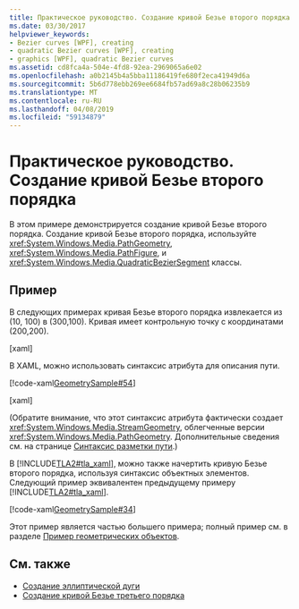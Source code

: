 ```yaml
---
title: Практическое руководство. Создание кривой Безье второго порядка
ms.date: 03/30/2017
helpviewer_keywords:
- Bezier curves [WPF], creating
- quadratic Bezier curves [WPF], creating
- graphics [WPF], quadratic Bezier curves
ms.assetid: cd8fca4a-504e-4fd8-92ea-2969065a6e02
ms.openlocfilehash: a0b2145b4a5bba11186419fe680f2eca41949d6a
ms.sourcegitcommit: 5b6d778ebb269ee6684fb57ad69a8c28b06235b9
ms.translationtype: MT
ms.contentlocale: ru-RU
ms.lasthandoff: 04/08/2019
ms.locfileid: "59134879"
---
```

# <a name="how-to-create-a-quadratic-bezier-curve"></a>Практическое руководство. Создание кривой Безье второго порядка
В этом примере демонстрируется создание кривой Безье второго порядка.  Создание кривой Безье второго порядка, используйте <xref:System.Windows.Media.PathGeometry>, <xref:System.Windows.Media.PathFigure>, и <xref:System.Windows.Media.QuadraticBezierSegment> классы.  
  
## <a name="example"></a>Пример  
 В следующих примерах кривая Безье второго порядка извлекается из (10, 100) в (300,100). Кривая имеет контрольную точку с координатами (200,200).  
  
 [xaml]  
  
 В XAML, можно использовать синтаксис атрибута для описания пути.  
  
 [!code-xaml[GeometrySample#54](~/samples/snippets/csharp/VS_Snippets_Wpf/GeometrySample/CS/geometryattributesyntaxexample.xaml#54)]  
  
 [xaml]  
  
 (Обратите внимание, что этот синтаксис атрибута фактически создает <xref:System.Windows.Media.StreamGeometry>, облегченные версии <xref:System.Windows.Media.PathGeometry>. Дополнительные сведения см. на странице [Синтаксис разметки пути](path-markup-syntax.md).)  
  
 В [!INCLUDE[TLA2#tla_xaml](../../../../includes/tla2sharptla-xaml-md.md)], можно также начертить кривую Безье второго порядка, используя синтаксис объектных элементов. Следующий пример эквивалентен предыдущему примеру [!INCLUDE[TLA2#tla_xaml](../../../../includes/tla2sharptla-xaml-md.md)].  
  
 [!code-xaml[GeometrySample#34](~/samples/snippets/csharp/VS_Snippets_Wpf/GeometrySample/CS/pathgeometryexample.xaml#34)]  
  
 Этот пример является частью большего примера; полный пример см. в разделе [Пример геометрических объектов](https://go.microsoft.com/fwlink/?LinkID=159989).  
  
## <a name="see-also"></a>См. также

- [Создание эллиптической дуги](how-to-create-an-elliptical-arc.md)
- [Создание кривой Безье третьего порядка](how-to-create-a-cubic-bezier-curve.md)
